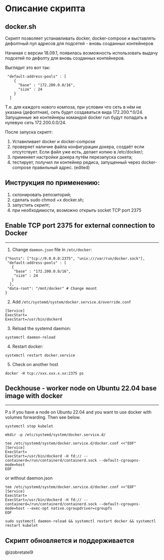 # Описание скрипта
## docker.sh

Скрипт позволяет устанавливать docker, docker-compose и выставлять дефолтный пул адресов для подсетей - вновь созданных контейнеров

Начиная с версии 18.09.1, появилась возможность использовать выдачу подсетей по дефолту для вновь созданных контейнеров.

Выглядит это вот  так:
```
 "default-address-pools" : [
    {
      "base" : "172.200.0.0/16",
      "size" : 24
    }
  ]
```
Т.е. для каждого нового композа, при условии что сеть в нём не указана (дефолтная), сеть будет создаваться вида 172.200.*.0/24.
Запущенные же контейнеры командой docker run будут попадать в нулевую сеть 172.200.0.0/24.

После запуска скрипт:

1. Уставнливает docker и docker-compose
2. проверяет наличие файла конфигурации докера, создаёт если отсутствует. Если файл уже есть, делает копию в /etc/docker/;
3. применяет настройки докера путём перезапуска сокета;
4. тестирует, получил ли контейнер редиса, запущенный через docker-compose правильный адрес. (edited)

## Инструкция по применению: 
1. склонировать репозиторий;
2. сделать sudo chmod +x docker.sh;
3. запустить скрипт;
4. при необходимости, возможно открыть socket TCP port 2375

## Enable TCP port 2375 for external connection to Docker
------------------------------------------------------

1. Change `daemon.json` file in `/etc/docker`:
```
{"hosts": ["tcp://0.0.0.0:2375", "unix:///var/run/docker.sock"],
 "default-address-pools" : [
   {
    "base" : "172.200.0.0/16",
    "size" : 24
   }
  ],
 "data-root": "/mnt/docker" # Change mount
}
```
2. Add `/etc/systemd/system/docker.service.d/override.conf`
```
[Service]
ExecStart=
ExecStart=/usr/bin/dockerd
```

3. Reload the systemd daemon:
```
systemctl daemon-reload
```
4. Restart docker:
```
systemctl restart docker.service
```
5. Check on another host
```
docker -H tcp://xxx.xxx.x.xx:2375 ps
```
## Deckhouse - worker node on Ubuntu 22.04 base image with docker
------------------------------------------------------
P.s if you have a node on Ubuntu 22.04 and you want to use docker with volumes forwarding. Then see below.

```
systemctl stop kubelet
```
```
mkdir -p /etc/systemd/system/docker.service.d/
```
```
tee /etc/systemd/system/docker.service.d/docker.conf <<"EOF"
[Service]
ExecStart=
ExecStart=/usr/bin/dockerd -H fd:// --containerd=/run/containerd/containerd.sock --default-cgroupns-mode=host
EOF
```
or without daemon.json
```
tee /etc/systemd/system/docker.service.d/docker.conf <<"EOF"
[Service]
ExecStart=
ExecStart=/usr/bin/dockerd -H fd:// --containerd=/run/containerd/containerd.sock --default-cgroupns-mode=host --exec-opt native.cgroupdriver=cgroupfs
EOF
```
```
sudo systemctl daemon-reload && systemctl restart docker && systemctl restart kubelet
```
## Скрипт обновляется и поддерживается

@izobretatel9
